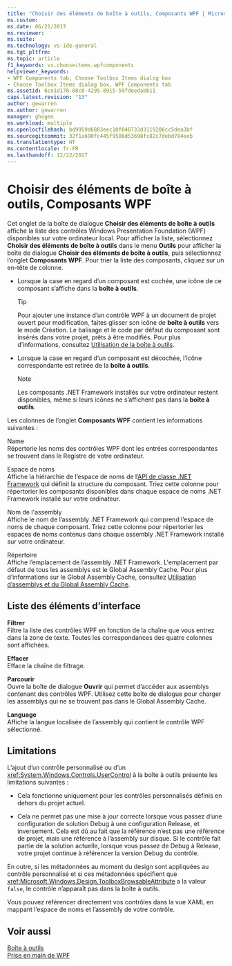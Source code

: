 ```yaml
---
title: "Choisir des éléments de boîte à outils, Composants WPF | Microsoft Docs"
ms.custom: 
ms.date: 06/21/2017
ms.reviewer: 
ms.suite: 
ms.technology: vs-ide-general
ms.tgt_pltfrm: 
ms.topic: article
f1_keywords: vs.chooseitems.wpfcomponents
helpviewer_keywords:
- WPF Components tab, Choose Toolbox Items dialog box
- Choose Toolbox Items dialog box, WPF Components tab
ms.assetid: 6ce1d178-88c0-4295-8915-59fdeedabb11
caps.latest.revision: "13"
author: gewarren
ms.author: gewarren
manager: ghogen
ms.workload: multiple
ms.openlocfilehash: bd9959d6883eec10f048733d3119206cc5dea3bf
ms.sourcegitcommit: 32f1a690fc445f9586d53698fc82c7debd784eeb
ms.translationtype: HT
ms.contentlocale: fr-FR
ms.lasthandoff: 12/22/2017
---
```

# <a name="choose-toolbox-items-wpf-components"></a>Choisir des éléments de boîte à outils, Composants WPF
Cet onglet de la boîte de dialogue **Choisir des éléments de boîte à outils** affiche la liste des contrôles Windows Presentation Foundation (WPF) disponibles sur votre ordinateur local. Pour afficher la liste, sélectionnez **Choisir des éléments de boîte à outils** dans le menu **Outils** pour afficher la boîte de dialogue **Choisir des éléments de boîte à outils**, puis sélectionnez l’onglet **Composants WPF**. Pour trier la liste des composants, cliquez sur un en-tête de colonne.  

-   Lorsque la case en regard d’un composant est cochée, une icône de ce composant s’affiche dans la **boîte à outils**.  

    > [!TIP]
    >  Pour ajouter une instance d’un contrôle WPF à un document de projet ouvert pour modification, faites glisser son icône de **boîte à outils** vers le mode Création. Le balisage et le code par défaut du composant sont insérés dans votre projet, prêts à être modifiés. Pour plus d’informations, consultez [Utilisation de la boîte à outils](../../ide/using-the-toolbox.md).  

-   Lorsque la case en regard d’un composant est décochée, l’icône correspondante est retirée de la **boîte à outils**.  

    > [!NOTE]
    >  Les composants .NET Framework installés sur votre ordinateur restent disponibles, même si leurs icônes ne s’affichent pas dans la **boîte à outils**.  

Les colonnes de l’onglet **Composants WPF** contient les informations suivantes :  

Name  
Répertorie les noms des contrôles WPF dont les entrées correspondantes se trouvent dans le Registre de votre ordinateur.  

Espace de noms  
Affiche la hiérarchie de l’espace de noms de l’[API de classe .NET Framework](/dotnet/api/?view=netframework-4.7) qui définit la structure du composant. Triez cette colonne pour répertorier les composants disponibles dans chaque espace de noms .NET Framework installé sur votre ordinateur.  

Nom de l'assembly  
Affiche le nom de l’assembly .NET Framework qui comprend l’espace de noms de chaque composant. Triez cette colonne pour répertorier les espaces de noms contenus dans chaque assembly .NET Framework installé sur votre ordinateur.  

Répertoire  
Affiche l’emplacement de l’assembly .NET Framework. L'emplacement par défaut de tous les assemblys est le Global Assembly Cache. Pour plus d’informations sur le Global Assembly Cache, consultez [Utilisation d’assemblys et du Global Assembly Cache](/dotnet/framework/app-domains/working-with-assemblies-and-the-gac).  

## <a name="uielement-list"></a>Liste des éléments d’interface  
**Filtrer**  
Filtre la liste des contrôles WPF en fonction de la chaîne que vous entrez dans la zone de texte. Toutes les correspondances des quatre colonnes sont affichées.  

**Effacer**  
Efface la chaîne de filtrage.  

**Parcourir**  
Ouvre la boîte de dialogue **Ouvrir** qui permet d’accéder aux assemblys contenant des contrôles WPF. Utilisez cette boîte de dialogue pour charger les assemblys qui ne se trouvent pas dans le Global Assembly Cache.  

**Language**  
Affiche la langue localisée de l’assembly qui contient le contrôle WPF sélectionné.  

## <a name="limitations"></a>Limitations  
L’ajout d’un contrôle personnalisé ou d’un <xref:System.Windows.Controls.UserControl> à la boîte à outils présente les limitations suivantes :  

-   Cela fonctionne uniquement pour les contrôles personnalisés définis en dehors du projet actuel.  

-   Cela ne permet pas une mise à jour correcte lorsque vous passez d’une configuration de solution Debug à une configuration Release, et inversement. Cela est dû au fait que la référence n’est pas une référence de projet, mais une référence à l’assembly sur disque. Si le contrôle fait partie de la solution actuelle, lorsque vous passez de Debug à Release, votre projet continue à référencer la version Debug du contrôle.  

En outre, si les métadonnées au moment du design sont appliquées au contrôle personnalisé et si ces métadonnées spécifient que <xref:Microsoft.Windows.Design.ToolboxBrowsableAttribute> a la valeur `false`, le contrôle n’apparaît pas dans la boîte à outils.  

Vous pouvez référencer directement vos contrôles dans la vue XAML en mappant l’espace de noms et l’assembly de votre contrôle.  

## <a name="see-also"></a>Voir aussi  
[Boîte à outils](../../ide/reference/toolbox.md)  
[Prise en main de WPF](../../designers/getting-started-with-wpf.md)
